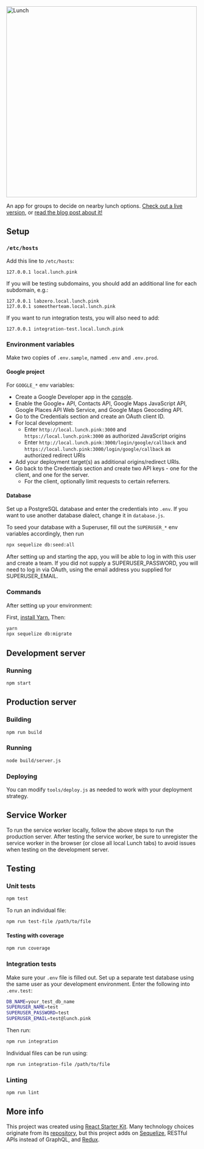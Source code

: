 <img src="https://github.com/labzero/lunch/raw/master/src/components/Header/lunch.png" width="500" alt="Lunch">

An app for groups to decide on nearby lunch options. [Check out a live version](https://lunch.pink), or [read the blog post about it!](https://labzero.com/people/blog/lunch-search-no-longer-to-sate-your-hunger)

## Setup

### `/etc/hosts`

Add this line to `/etc/hosts`:

```
127.0.0.1 local.lunch.pink
```

If you will be testing subdomains, you should add an additional line for each subdomain, e.g.:

```
127.0.0.1 labzero.local.lunch.pink
127.0.0.1 someotherteam.local.lunch.pink
```

If you want to run integration tests, you will also need to add:

```
127.0.0.1 integration-test.local.lunch.pink
```

### Environment variables

Make two copies of `.env.sample`, named `.env` and `.env.prod`.

#### Google project

For `GOOGLE_*` env variables:

* Create a Google Developer app in the [console](https://console.developers.google.com/).
* Enable the Google+ API, Contacts API, Google Maps JavaScript API, Google Places API Web Service, and Google Maps Geocoding API.
* Go to the Credentials section and create an OAuth client ID.
* For local development:
  * Enter `http://local.lunch.pink:3000` and `https://local.lunch.pink:3000` as authorized JavaScript origins
  * Enter `http://local.lunch.pink:3000/login/google/callback` and `https://local.lunch.pink:3000/login/google/callback` as authorized redirect URIs
* Add your deployment target(s) as additional origins/redirect URIs.
* Go back to the Credentials section and create two API keys - one for the client, and one for the server.
  * For the client, optionally limit requests to certain referrers.

#### Database

Set up a PostgreSQL database and enter the credentials into `.env`. If you want to use another database dialect, change it in `database.js`.

To seed your database with a Superuser, fill out the `SUPERUSER_*` env variables accordingly, then run

```bash
npx sequelize db:seed:all
```

After setting up and starting the app, you will be able to log in with this user and create a team. If you did not supply a SUPERUSER_PASSWORD, you will need to log in via OAuth, using the email address you supplied for SUPERUSER_EMAIL.

### Commands

After setting up your environment:

First, [install Yarn.](https://yarnpkg.com/en/docs/install) Then:

```bash
yarn
npx sequelize db:migrate
```

## Development server

### Running

```bash
npm start
```

## Production server

### Building

```bash
npm run build
```

### Running

```bash
node build/server.js
```

### Deploying

You can modify `tools/deploy.js` as needed to work with your deployment strategy.

## Service Worker

To run the service worker locally, follow the above steps to run the production server. After testing the service worker, be sure to unregister the service worker in the browser (or close all local Lunch tabs) to avoid issues when testing on the development server.

## Testing

### Unit tests

```bash
npm test
```

To run an individual file:

```bash
npm run test-file /path/to/file
```

#### Testing with coverage

```bash
npm run coverage
```

### Integration tests

Make sure your `.env` file is filled out. Set up a separate test database using the same user as your development environment. Enter the following into `.env.test`:

```bash
DB_NAME=your_test_db_name
SUPERUSER_NAME=test
SUPERUSER_PASSWORD=test
SUPERUSER_EMAIL=test@lunch.pink
```

Then run:

```bash
npm run integration
```

Individual files can be run using:

```bash
npm run integration-file /path/to/file
```

### Linting

```bash
npm run lint
```

## More info

This project was created using [React Starter Kit](https://reactstarter.com/). Many technology choices originate from its [repository](https://github.com/kriasoft/react-starter-kit), but this project adds on [Sequelize](http://docs.sequelizejs.com/en/latest/), RESTful APIs instead of GraphQL, and [Redux](http://redux.js.org/).
